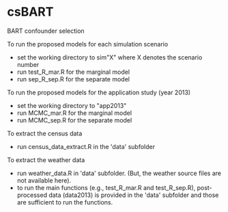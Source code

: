 # csBART
BART confounder selection

To run the proposed models for each simulation scenario
- set the working directory to sim"X" where X denotes the scenario number
- run test_R_mar.R for the marginal model
- run sep_R_sep.R for the separate model

To run the proposed models for the application study (year 2013)
- set the working directory to "app2013"
- run MCMC_mar.R for the marginal model
- run MCMC_sep.R for the separate model

To extract the census data
- run census_data_extract.R in the 'data' subfolder

To extract the weather data
- run weather_data.R in 'data' subfolder. (But, the weather source files are not available here). 
- to run the main functions (e.g., test_R_mar.R and test_R_sep.R), post-processed data (data2013) is provided in the 'data' subfolder and those are sufficient to run the functions.
